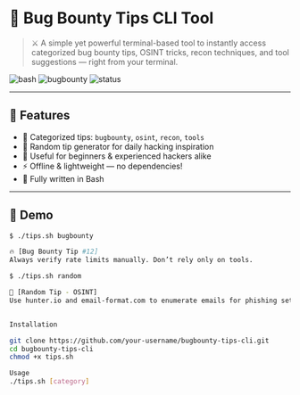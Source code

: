 # 🐚 Bug Bounty Tips CLI Tool

> ⚔️ A simple yet powerful terminal-based tool to instantly access categorized bug bounty tips, OSINT tricks, recon techniques, and tool suggestions — right from your terminal.

![bash](https://img.shields.io/badge/bash-automation-blue?style=for-the-badge)
![bugbounty](https://img.shields.io/badge/Bug%20Bounty-Ready-critical?style=for-the-badge)
![status](https://img.shields.io/badge/status-Active-brightgreen?style=for-the-badge)

---

## 📌 Features

- 📂 Categorized tips: `bugbounty`, `osint`, `recon`, `tools`
- 🎲 Random tip generator for daily hacking inspiration
- 🧠 Useful for beginners & experienced hackers alike
- ⚡ Offline & lightweight — no dependencies!
- 🐧 Fully written in Bash

---

## 📸 Demo

```bash
$ ./tips.sh bugbounty

🔥 [Bug Bounty Tip #12]
Always verify rate limits manually. Don’t rely only on tools.

$ ./tips.sh random

🎯 [Random Tip - OSINT]
Use hunter.io and email-format.com to enumerate emails for phishing setups.


Installation

git clone https://github.com/your-username/bugbounty-tips-cli.git
cd bugbounty-tips-cli
chmod +x tips.sh

Usage
./tips.sh [category]

